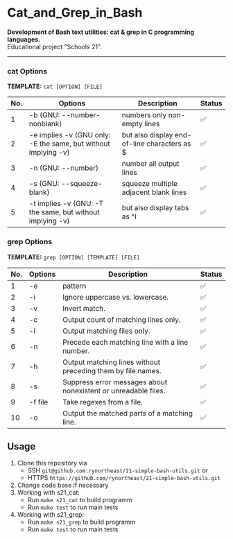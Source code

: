 # Cat_and_Grep_in_Bash
**Development of Bash text utilities: cat & grep in C programming languages.**<br>
Educational project "Schools 21".<br>

____

### cat Options
**TEMPLATE:** `cat [OPTION] [FILE]`
  
| No. | Options | Description | Status |
| ------ | ------ | ------ | ------ |
| 1 | -b (GNU: --number-nonblank) | numbers only non-empty lines | ✅     |
| 2 | -e implies -v (GNU only: -E the same, but without implying -v) | but also display end-of-line characters as $  | ✅     |
| 3 | -n (GNU: --number) | number all output lines | ✅     |
| 4 | -s (GNU: --squeeze-blank) | squeeze multiple adjacent blank lines | ✅     |
| 5 | -t implies -v (GNU: -T the same, but without implying -v) | but also display tabs as ^I  | ✅     |


### grep Options
**TEMPLATE:** `grep [OPTION] [TEMPLATE] [FILE]`

| No. | Options | Description | Status |
| ------ | ------ | ------ | ------ |
| 1 | -e | pattern | ✅     |
| 2 | -i | Ignore uppercase vs. lowercase.  | ✅     |
| 3 | -v | Invert match. | ✅     |
| 4 | -c | Output count of matching lines only. | ✅     |
| 5 | -l | Output matching files only.  | ✅     |
| 6 | -n | Precede each matching line with a line number. | ✅     |
| 7 | -h | Output matching lines without preceding them by file names. | ✅     |
| 8 | -s | Suppress error messages about nonexistent or unreadable files. | ✅     |
| 9 | -f file | Take regexes from a file. | ✅     |
| 10 | -o | Output the matched parts of a matching line. | ✅     |

## Usage

1. Clone this repository via
   - SSH `git@github.com:rynortheast/21-simple-bash-utils.git` or
   - HTTPS `https://github.com/rynortheast/21-simple-bash-utils.git`
2. Change code base if necessary
3. Working with s21_cat:
   - Run `make s21_cat` to build programm
   - Run `make test` to run main tests
4. Working with s21_grep:
   - Run `make s21_grep` to build programm
   - Run `make test` to run main tests
